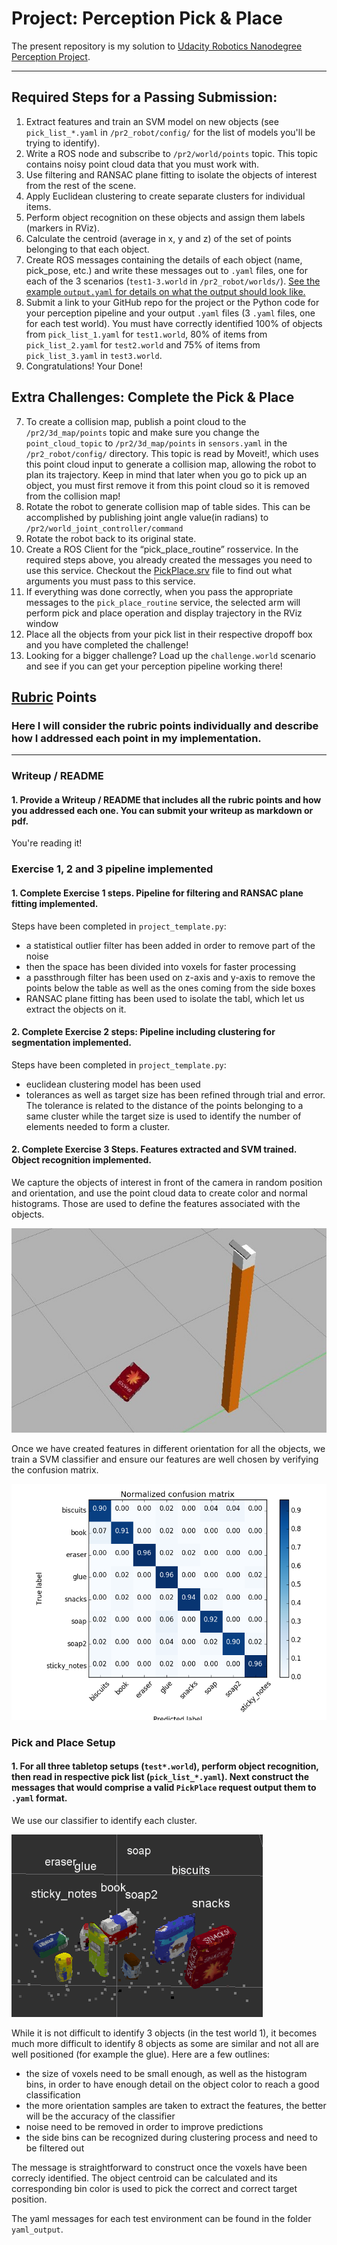 # Project: Perception Pick & Place

The present repository is my solution to [Udacity Robotics Nanodegree Perception Project](https://github.com/udacity/RoboND-Perception-Project.git).

---


## Required Steps for a Passing Submission:
1. Extract features and train an SVM model on new objects (see `pick_list_*.yaml` in `/pr2_robot/config/` for the list of models you'll be trying to identify). 
2. Write a ROS node and subscribe to `/pr2/world/points` topic. This topic contains noisy point cloud data that you must work with.
3. Use filtering and RANSAC plane fitting to isolate the objects of interest from the rest of the scene.
4. Apply Euclidean clustering to create separate clusters for individual items.
5. Perform object recognition on these objects and assign them labels (markers in RViz).
6. Calculate the centroid (average in x, y and z) of the set of points belonging to that each object.
7. Create ROS messages containing the details of each object (name, pick_pose, etc.) and write these messages out to `.yaml` files, one for each of the 3 scenarios (`test1-3.world` in `/pr2_robot/worlds/`).  [See the example `output.yaml` for details on what the output should look like.](https://github.com/udacity/RoboND-Perception-Project/blob/master/pr2_robot/config/output.yaml)  
8. Submit a link to your GitHub repo for the project or the Python code for your perception pipeline and your output `.yaml` files (3 `.yaml` files, one for each test world).  You must have correctly identified 100% of objects from `pick_list_1.yaml` for `test1.world`, 80% of items from `pick_list_2.yaml` for `test2.world` and 75% of items from `pick_list_3.yaml` in `test3.world`.
9. Congratulations!  Your Done!

## Extra Challenges: Complete the Pick & Place
7. To create a collision map, publish a point cloud to the `/pr2/3d_map/points` topic and make sure you change the `point_cloud_topic` to `/pr2/3d_map/points` in `sensors.yaml` in the `/pr2_robot/config/` directory. This topic is read by Moveit!, which uses this point cloud input to generate a collision map, allowing the robot to plan its trajectory.  Keep in mind that later when you go to pick up an object, you must first remove it from this point cloud so it is removed from the collision map!
8. Rotate the robot to generate collision map of table sides. This can be accomplished by publishing joint angle value(in radians) to `/pr2/world_joint_controller/command`
9. Rotate the robot back to its original state.
10. Create a ROS Client for the “pick_place_routine” rosservice.  In the required steps above, you already created the messages you need to use this service. Checkout the [PickPlace.srv](https://github.com/udacity/RoboND-Perception-Project/tree/master/pr2_robot/srv) file to find out what arguments you must pass to this service.
11. If everything was done correctly, when you pass the appropriate messages to the `pick_place_routine` service, the selected arm will perform pick and place operation and display trajectory in the RViz window
12. Place all the objects from your pick list in their respective dropoff box and you have completed the challenge!
13. Looking for a bigger challenge?  Load up the `challenge.world` scenario and see if you can get your perception pipeline working there!

## [Rubric](https://review.udacity.com/#!/rubrics/1067/view) Points
### Here I will consider the rubric points individually and describe how I addressed each point in my implementation.  

---
### Writeup / README

#### 1. Provide a Writeup / README that includes all the rubric points and how you addressed each one.  You can submit your writeup as markdown or pdf.  

You're reading it!

### Exercise 1, 2 and 3 pipeline implemented
#### 1. Complete Exercise 1 steps. Pipeline for filtering and RANSAC plane fitting implemented.

Steps have been completed in `project_template.py`:
- a statistical outlier filter has been added in order to remove part of the noise
- then the space has been divided into voxels for faster processing
- a passthrough filter has been used on z-axis and y-axis to remove the points below the table as well as the ones coming from the side boxes
- RANSAC plane fitting has been used to isolate the tabl, which let us extract the objects on it.

#### 2. Complete Exercise 2 steps: Pipeline including clustering for segmentation implemented.

Steps have been completed in `project_template.py`:
- euclidean clustering model has been used
- tolerances as well as target size has been refined through trial and error. The tolerance is related to the distance of the points belonging to a same cluster while the target size is used to identify the number of elements needed to form a cluster.

#### 2. Complete Exercise 3 Steps.  Features extracted and SVM trained.  Object recognition implemented.

We capture the objects of interest in front of the camera in random position and orientation, and use the point cloud data to create color and normal histograms. Those are used to define the features associated with the objects.

![feature extraction](images/feature_extraction.jpg)

Once we have created features in different orientation for all the objects, we train a SVM classifier and ensure our features are well chosen by verifying the confusion matrix.

![confusion matrix](images/confusion_matrix.png)

### Pick and Place Setup

#### 1. For all three tabletop setups (`test*.world`), perform object recognition, then read in respective pick list (`pick_list_*.yaml`). Next construct the messages that would comprise a valid `PickPlace` request output them to `.yaml` format.

We use our classifier to identify each cluster.

![identification](images/identification.png)

While it is not difficult to identify 3 objects (in the test world 1), it becomes much more difficult to identify 8 objects as some are similar and not all are well positioned (for example the glue). Here are a few outlines:
- the size of voxels need to be small enough, as well as the histogram bins, in order to have enough detail on the object color to reach a good classification
- the more orientation samples are taken to extract the features, the better will be the accuracy of the classifier
- noise need to be removed in order to improve predictions
- the side bins can be recognized during clustering process and need to be filtered out

The message is straightforward to construct once the voxels have been correcly identified. The object centroid can be calculated and its corresponding bin color is used to pick the correct and correct target position.

The yaml messages for each test environment can be found in the folder `yaml_output`.